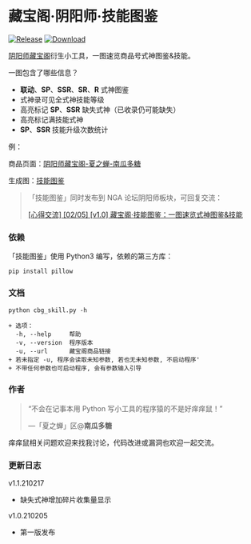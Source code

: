# 藏宝阁·阴阳师·技能图鉴

[![Release](https://img.shields.io/badge/Release-1.0-brightgreen.svg?style=flat-square)](https://github.com/nguaduot/yys-cbg-skill)
[![Download](https://img.shields.io/badge/Download-EXE-brightgreen.svg?style=flat-square)](dist/%E6%8A%80%E8%83%BD%E5%9B%BE%E9%89%B41.0.exe)

[阴阳师藏宝阁](https://yys.cbg.163.com/)衍生小工具，一图速览商品号式神图鉴&技能。

一图包含了哪些信息？
+ **联动**、**SP**、**SSR**、**SR**、**R** 式神图鉴
+ 式神录可见全式神技能等级
+ 高亮标记 **SP**、**SSR** 缺失式神（已收录仍可能缺失）
+ 高亮标记满技能式神
+ **SP**、**SSR** 技能升级次数统计

例：

商品页面：[阴阳师藏宝阁-夏之蝉-南瓜多糖](https://yys.cbg.163.com/cgi/mweb/equip/21/202101152201616-21-VTG7H9VQQFVSG)

生成图：[技能图鉴](sample/cbg_中国区-iOS_夏之蝉_南瓜多糖_20210201095612_skill.png)

> 「技能图鉴」同时发布到 NGA 论坛阴阳师板块，可回复交流：
> 
> [[心得交流] [02/05] [v1.0] 藏宝阁·技能图鉴：一图速览式神图鉴&技能](https://nga.178.com/read.php?tid=25428203&_ff=538)

### 依赖

「技能图鉴」使用 Python3 编写，依赖的第三方库：

```
pip install pillow
```

### 文档

```
python cbg_skill.py -h
```

```
+ 选项：
  -h, --help     帮助
  -v, --version  程序版本
  -u, --url      藏宝阁商品链接
+ 若未指定 -u, 程序会读取未知参数, 若也无未知参数, 不启动程序'
+ 不带任何参数也可启动程序, 会有参数输入引导
```

### 作者

> “不会在记事本用 Python 写小工具的程序猿的不是好痒痒鼠！”
>
> —「夏之蝉」区@**南瓜多糖**

痒痒鼠相关问题欢迎来找我讨论，代码改进或漏洞也欢迎一起交流。

### 更新日志

v1.1.210217
+ 缺失式神增加碎片收集量显示

v1.0.210205
+ 第一版发布